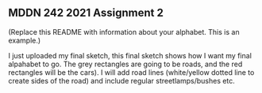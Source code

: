 ## MDDN 242 2021 Assignment 2

(Replace this README with information about your alphabet. This is an example.)

I just uploaded my final sketch, this final sketch shows how I want my final alpahabet to go.  The grey rectangles are going to be roads, and the red rectangles will be the cars).  I will add road lines (white/yellow dotted line to create sides of the road) and include regular streetlamps/bushes etc. 